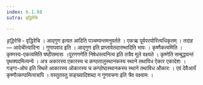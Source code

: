 ```yaml
---
index: 6.1.88
sutra: वृद्धिरेचि

---
```

_वृद्धिरेचि_ - वृद्धिरेचि । आद्गुण इत्यत आदिति पञ्चम्यन्तमनुवर्तते । एकऋ पूर्वपरयोरित्यधिकृतम् । तदाह — आदेचीत्यादिना । गुणापवाद इति । आद्गुण इति प्राप्तावेतदारम्भादिति भावः । कृष्णैकत्वमिति । कृष्णस्य-एकत्वमिति षष्ठीसमासः ।पूरणगणे॑ति निषेधस्त्वनित्य इति तत्रैव मूले वक्ष्यते । कृष्णेति सम्बुद्ध्यन्तं पृथक्पदमित्यन्ये । अत्र अकारस्य एकारस्य च कण्ठतालुस्थानकस्य स्थाने तथाविध ऐकार एकादेशः । गङ्गा-ओघ इति स्थिते आकारस्य ओकारस्य च कण्ठोष्ठस्थानकस्य स्थाने तथाविध औकारः । एवं देवैआर्यं कृष्णौत्कण्ठमित्यत्रापि । वस्तुतस्तु सङ्ख्यादिशब्दा न गुणवचना इति त्रैव वक्ष्यामः ।